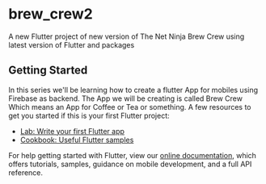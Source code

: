 # brew_crew2

A new Flutter project of new version of The Net Ninja Brew Crew using latest version of Flutter and packages

## Getting Started

In this series we'll be learning how to create a flutter App for mobiles using Firebase as backend. The App we will be creating is called Brew Crew Which means an App for Coffee or Tea or something.
A few resources to get you started if this is your first Flutter project:

- [Lab: Write your first Flutter app](https://flutter.dev/docs/get-started/codelab)
- [Cookbook: Useful Flutter samples](https://flutter.dev/docs/cookbook)

For help getting started with Flutter, view our
[online documentation](https://flutter.dev/docs), which offers tutorials,
samples, guidance on mobile development, and a full API reference.
